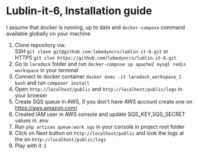 # Lublin-it-6, Installation guide
I assume that docker is running, up to date and ```docker-compose``` command available globally on your machine  
1. Clone repository via:  
  SSH ```git clone git@github.com:lebedyncrs/lublin-it-6.git``` or  
  HTTPS ```git clon https://github.com/lebedyncrs/lublin-it-6.git```
2. Go to ```laradock``` folder and run ```docker-compose up apache2 mysql redis workspace``` in your terminal
3. Connect to docker container ```docker exec -it laradock_workspace_1 bash``` and run ```composer install```
5. Open ```http://localhost/public``` and ```http://localhost/public/logs``` in your browser
6. Create SQS queue in AWS, If you don't have AWS account create one on https://aws.amazon.com/
7. Created IAM user in AWS console and update SQS_KEY,SQS_SECRET values in .env
8. Run ```php artisan queue:work sqs``` in your console in project root folder
9. Click on Next button on ```http://localhost/public``` and look the logs at the on ```http://localhost/public/logs```
10. Play with it :)